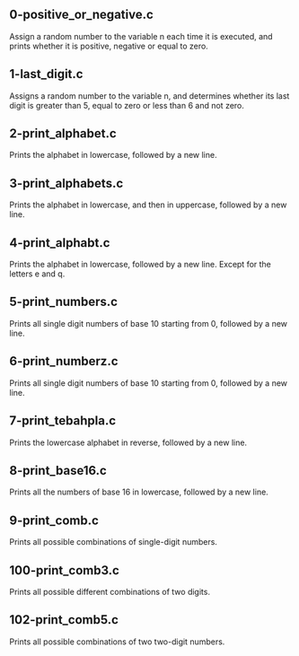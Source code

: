 ## 0-positive_or_negative.c
Assign a random number to the variable n each time it is executed, and prints
whether it is positive, negative or equal to zero.
## 1-last_digit.c
Assigns a random number to the variable n, and determines whether its last digit
is greater than 5, equal to zero or less than 6 and not zero.
## 2-print_alphabet.c
Prints the alphabet in lowercase, followed by a new line.
## 3-print_alphabets.c
Prints the alphabet in lowercase, and then in uppercase, followed by a new line.
## 4-print_alphabt.c
Prints the alphabet in lowercase, followed by a new line. Except for the letters
e and q.
## 5-print_numbers.c
Prints all single digit numbers of base 10 starting from 0, followed by a new
line.
## 6-print_numberz.c
Prints all single digit numbers of base 10 starting from 0, followed by a new
line.
## 7-print_tebahpla.c
Prints the lowercase alphabet in reverse, followed by a new line.
## 8-print_base16.c
Prints all the numbers of base 16 in lowercase, followed by a new line.
## 9-print_comb.c
Prints all possible combinations of single-digit numbers.
## 100-print_comb3.c
Prints all possible different combinations of two digits.
## 102-print_comb5.c
Prints all possible combinations of two two-digit numbers.
